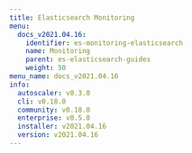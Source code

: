 ```yaml
---
title: Elasticsearch Monitoring
menu:
  docs_v2021.04.16:
    identifier: es-monitoring-elasticsearch
    name: Monitoring
    parent: es-elasticsearch-guides
    weight: 50
menu_name: docs_v2021.04.16
info:
  autoscaler: v0.3.0
  cli: v0.18.0
  community: v0.18.0
  enterprise: v0.5.0
  installer: v2021.04.16
  version: v2021.04.16
---
```


